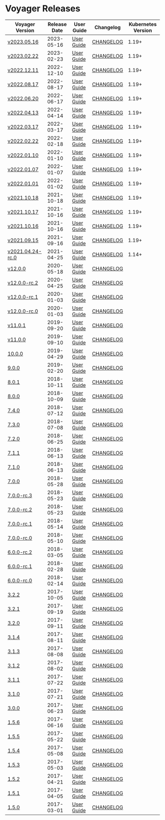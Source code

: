 # Voyager Releases

| Voyager Version | Release Date | User Guide | Changelog | Kubernetes Version |
|--------------------------- | ------------ | ---------- | --------- | ------------------ |
| [v2023.05.16](https:/github.com/voyagermesh/CHANGELOG/releases/tag/v2023.05.16) | 2023-05-16 | [User Guide](https://voyagermesh.com/docs/v2023.05.16) | [CHANGELOG](/releases/v2023.05.16/README.md) | 1.19+ |
| [v2023.02.22](https:/github.com/voyagermesh/CHANGELOG/releases/tag/v2023.02.22) | 2023-02-23 | [User Guide](https://voyagermesh.com/docs/v2023.02.22) | [CHANGELOG](/releases/v2023.02.22/README.md) | 1.19+ |
| [v2022.12.11](https:/github.com/voyagermesh/CHANGELOG/releases/tag/v2022.12.11) | 2022-12-10 | [User Guide](https://voyagermesh.com/docs/v2022.12.11) | [CHANGELOG](/releases/v2022.12.11/README.md) | 1.19+ |
| [v2022.08.17](https:/github.com/voyagermesh/CHANGELOG/releases/tag/v2022.08.17) | 2022-08-17 | [User Guide](https://voyagermesh.com/docs/v2022.08.17) | [CHANGELOG](/releases/v2022.08.17/README.md) | 1.19+ |
| [v2022.06.20](https:/github.com/voyagermesh/CHANGELOG/releases/tag/v2022.06.20) | 2022-06-17 | [User Guide](https://voyagermesh.com/docs/v2022.06.20) | [CHANGELOG](/releases/v2022.06.20/README.md) | 1.19+ |
| [v2022.04.13](https:/github.com/voyagermesh/CHANGELOG/releases/tag/v2022.04.13) | 2022-04-14 | [User Guide](https://voyagermesh.com/docs/v2022.04.13) | [CHANGELOG](/releases/v2022.04.13/README.md) | 1.19+ |
| [v2022.03.17](https:/github.com/voyagermesh/CHANGELOG/releases/tag/v2022.03.17) | 2022-03-17 | [User Guide](https://voyagermesh.com/docs/v2022.03.17) | [CHANGELOG](/releases/v2022.03.17/README.md) | 1.19+ |
| [v2022.02.22](https:/github.com/voyagermesh/CHANGELOG/releases/tag/v2022.02.22) | 2022-02-18 | [User Guide](https://voyagermesh.com/docs/v2022.02.22) | [CHANGELOG](/releases/v2022.02.22/README.md) | 1.19+ |
| [v2022.01.10](https:/github.com/voyagermesh/CHANGELOG/releases/tag/v2022.01.10) | 2022-01-10 | [User Guide](https://voyagermesh.com/docs/v2022.01.10) | [CHANGELOG](/releases/v2022.01.10/README.md) | 1.19+ |
| [v2022.01.07](https:/github.com/voyagermesh/CHANGELOG/releases/tag/v2022.01.07) | 2022-01-07 | [User Guide](https://voyagermesh.com/docs/v2022.01.07) | [CHANGELOG](/releases/v2022.01.07/README.md) | 1.19+ |
| [v2022.01.01](https:/github.com/voyagermesh/CHANGELOG/releases/tag/v2022.01.01) | 2022-01-02 | [User Guide](https://voyagermesh.com/docs/v2022.01.01) | [CHANGELOG](/releases/v2022.01.01/README.md) | 1.19+ |
| [v2021.10.18](https:/github.com/voyagermesh/CHANGELOG/releases/tag/v2021.10.18) | 2021-10-18 | [User Guide](https://voyagermesh.com/docs/v2021.10.18) | [CHANGELOG](/releases/v2021.10.18/README.md) | 1.19+ |
| [v2021.10.17](https:/github.com/voyagermesh/CHANGELOG/releases/tag/v2021.10.17) | 2021-10-16 | [User Guide](https://voyagermesh.com/docs/v2021.10.17) | [CHANGELOG](/releases/v2021.10.17/README.md) | 1.19+ |
| [v2021.10.16](https:/github.com/voyagermesh/CHANGELOG/releases/tag/v2021.10.16) | 2021-10-16 | [User Guide](https://voyagermesh.com/docs/v2021.10.16) | [CHANGELOG](/releases/v2021.10.16/README.md) | 1.19+ |
| [v2021.09.15](https:/github.com/voyagermesh/CHANGELOG/releases/tag/v2021.09.15) | 2021-09-16 | [User Guide](https://voyagermesh.com/docs/v2021.09.15) | [CHANGELOG](/releases/v2021.09.15/README.md) | 1.19+ |
| [v2021.04.24-rc.0](https:/github.com/voyagermesh/CHANGELOG/releases/tag/v2021.04.24-rc.0) | 2021-04-25 | [User Guide](https://voyagermesh.com/docs/v2021.04.24-rc.0) | [CHANGELOG](/releases/v2021.04.24-rc.0/README.md) | 1.14+ |
| [v12.0.0](https://github.com/voyagermesh/voyager/releases/tag/v12.0.0) | 2020-05-18 | [User Guide](https://voyagermesh.com/docs/v12.0.0) | [CHANGELOG](https://github.com/voyagermesh/voyager/releases/tag/v12.0.0) |  |
| [v12.0.0-rc.2](https://github.com/voyagermesh/voyager/releases/tag/v12.0.0-rc.2) | 2020-04-25 | [User Guide](https://voyagermesh.com/docs/v12.0.0-rc.2) | [CHANGELOG](https://github.com/voyagermesh/voyager/releases/tag/v12.0.0-rc.2) |  |
| [v12.0.0-rc.1](https://github.com/voyagermesh/voyager/releases/tag/v12.0.0-rc.1) | 2020-01-03 | [User Guide](https://voyagermesh.com/docs/v12.0.0-rc.1) | [CHANGELOG](https://github.com/voyagermesh/voyager/releases/tag/v12.0.0-rc.1) |  |
| [v12.0.0-rc.0](https://github.com/voyagermesh/voyager/releases/tag/v12.0.0-rc.0) | 2020-01-03 | [User Guide](https://voyagermesh.com/docs/v12.0.0-rc.0) | [CHANGELOG](https://github.com/voyagermesh/voyager/releases/tag/v12.0.0-rc.0) |  |
| [v11.0.1](https://github.com/voyagermesh/voyager/releases/tag/v11.0.1) | 2019-09-20 | [User Guide](https://voyagermesh.com/docs/v11.0.1) | [CHANGELOG](https://github.com/voyagermesh/voyager/releases/tag/v11.0.1) |  |
| [v11.0.0](https://github.com/voyagermesh/voyager/releases/tag/v11.0.0) | 2019-09-10 | [User Guide](https://voyagermesh.com/docs/v11.0.0) | [CHANGELOG](https://github.com/voyagermesh/voyager/releases/tag/v11.0.0) |  |
| [10.0.0](https://github.com/voyagermesh/voyager/releases/tag/10.0.0) | 2019-04-29 | [User Guide](https://voyagermesh.com/docs/10.0.0) | [CHANGELOG](https://github.com/voyagermesh/voyager/releases/tag/10.0.0) |  |
| [9.0.0](https://github.com/voyagermesh/voyager/releases/tag/9.0.0) | 2019-02-20 | [User Guide](https://voyagermesh.com/docs/9.0.0) | [CHANGELOG](https://github.com/voyagermesh/voyager/releases/tag/9.0.0) |  |
| [8.0.1](https://github.com/voyagermesh/voyager/releases/tag/8.0.1) | 2018-10-11 | [User Guide](https://voyagermesh.com/docs/8.0.1) | [CHANGELOG](https://github.com/voyagermesh/voyager/releases/tag/8.0.1) |  |
| [8.0.0](https://github.com/voyagermesh/voyager/releases/tag/8.0.0) | 2018-10-09 | [User Guide](https://voyagermesh.com/docs/8.0.0) | [CHANGELOG](https://github.com/voyagermesh/voyager/releases/tag/8.0.0) |  |
| [7.4.0](https://github.com/voyagermesh/voyager/releases/tag/7.4.0) | 2018-07-12 | [User Guide](https://voyagermesh.com/docs/7.4.0) | [CHANGELOG](https://github.com/voyagermesh/voyager/releases/tag/7.4.0) |  |
| [7.3.0](https://github.com/voyagermesh/voyager/releases/tag/7.3.0) | 2018-07-08 | [User Guide](https://voyagermesh.com/docs/7.3.0) | [CHANGELOG](https://github.com/voyagermesh/voyager/releases/tag/7.3.0) |  |
| [7.2.0](https://github.com/voyagermesh/voyager/releases/tag/7.2.0) | 2018-06-25 | [User Guide](https://voyagermesh.com/docs/7.2.0) | [CHANGELOG](https://github.com/voyagermesh/voyager/releases/tag/7.2.0) |  |
| [7.1.1](https://github.com/voyagermesh/voyager/releases/tag/7.1.1) | 2018-06-13 | [User Guide](https://voyagermesh.com/docs/7.1.1) | [CHANGELOG](https://github.com/voyagermesh/voyager/releases/tag/7.1.1) |  |
| [7.1.0](https://github.com/voyagermesh/voyager/releases/tag/7.1.0) | 2018-06-13 | [User Guide](https://voyagermesh.com/docs/7.1.0) | [CHANGELOG](https://github.com/voyagermesh/voyager/releases/tag/7.1.0) |  |
| [7.0.0](https://github.com/voyagermesh/voyager/releases/tag/7.0.0) | 2018-05-28 | [User Guide](https://voyagermesh.com/docs/7.0.0) | [CHANGELOG](https://github.com/voyagermesh/voyager/releases/tag/7.0.0) |  |
| [7.0.0-rc.3](https://github.com/voyagermesh/voyager/releases/tag/7.0.0-rc.3) | 2018-05-23 | [User Guide](https://voyagermesh.com/docs/7.0.0-rc.3) | [CHANGELOG](https://github.com/voyagermesh/voyager/releases/tag/7.0.0-rc.3) |  |
| [7.0.0-rc.2](https://github.com/voyagermesh/voyager/releases/tag/7.0.0-rc.2) | 2018-05-23 | [User Guide](https://voyagermesh.com/docs/7.0.0-rc.2) | [CHANGELOG](https://github.com/voyagermesh/voyager/releases/tag/7.0.0-rc.2) |  |
| [7.0.0-rc.1](https://github.com/voyagermesh/voyager/releases/tag/7.0.0-rc.1) | 2018-05-14 | [User Guide](https://voyagermesh.com/docs/7.0.0-rc.1) | [CHANGELOG](https://github.com/voyagermesh/voyager/releases/tag/7.0.0-rc.1) |  |
| [7.0.0-rc.0](https://github.com/voyagermesh/voyager/releases/tag/7.0.0-rc.0) | 2018-05-10 | [User Guide](https://voyagermesh.com/docs/7.0.0-rc.0) | [CHANGELOG](https://github.com/voyagermesh/voyager/releases/tag/7.0.0-rc.0) |  |
| [6.0.0-rc.2](https://github.com/voyagermesh/voyager/releases/tag/6.0.0-rc.2) | 2018-03-05 | [User Guide](https://voyagermesh.com/docs/6.0.0-rc.2) | [CHANGELOG](https://github.com/voyagermesh/voyager/releases/tag/6.0.0-rc.2) |  |
| [6.0.0-rc.1](https://github.com/voyagermesh/voyager/releases/tag/6.0.0-rc.1) | 2018-02-28 | [User Guide](https://voyagermesh.com/docs/6.0.0-rc.1) | [CHANGELOG](https://github.com/voyagermesh/voyager/releases/tag/6.0.0-rc.1) |  |
| [6.0.0-rc.0](https://github.com/voyagermesh/voyager/releases/tag/6.0.0-rc.0) | 2018-02-14 | [User Guide](https://voyagermesh.com/docs/6.0.0-rc.0) | [CHANGELOG](https://github.com/voyagermesh/voyager/releases/tag/6.0.0-rc.0) |  |
| [3.2.2](https://github.com/voyagermesh/voyager/releases/tag/3.2.2) | 2017-10-05 | [User Guide](https://github.com/voyagermesh/docs/tree/3.2.2/docs) | [CHANGELOG](https://github.com/voyagermesh/voyager/releases/tag/3.2.2) |  |
| [3.2.1](https://github.com/voyagermesh/voyager/releases/tag/3.2.1) | 2017-09-19 | [User Guide](https://github.com/voyagermesh/docs/tree/3.2.1/docs) | [CHANGELOG](https://github.com/voyagermesh/voyager/releases/tag/3.2.1) |  |
| [3.2.0](https://github.com/voyagermesh/voyager/releases/tag/3.2.0) | 2017-09-11 | [User Guide](https://github.com/voyagermesh/docs/tree/3.2.0/docs) | [CHANGELOG](https://github.com/voyagermesh/voyager/releases/tag/3.2.0) |  |
| [3.1.4](https://github.com/voyagermesh/voyager/releases/tag/3.1.4) | 2017-08-11 | [User Guide](https://github.com/voyagermesh/docs/tree/3.1.4/docs) | [CHANGELOG](https://github.com/voyagermesh/voyager/releases/tag/3.1.4) |  |
| [3.1.3](https://github.com/voyagermesh/voyager/releases/tag/3.1.3) | 2017-08-08 | [User Guide](https://github.com/voyagermesh/docs/tree/3.1.3/docs) | [CHANGELOG](https://github.com/voyagermesh/voyager/releases/tag/3.1.3) |  |
| [3.1.2](https://github.com/voyagermesh/voyager/releases/tag/3.1.2) | 2017-08-02 | [User Guide](https://github.com/voyagermesh/docs/tree/3.1.2/docs) | [CHANGELOG](https://github.com/voyagermesh/voyager/releases/tag/3.1.2) |  |
| [3.1.1](https://github.com/voyagermesh/voyager/releases/tag/3.1.1) | 2017-07-22 | [User Guide](https://github.com/voyagermesh/docs/tree/3.1.1/docs) | [CHANGELOG](https://github.com/voyagermesh/voyager/releases/tag/3.1.1) |  |
| [3.1.0](https://github.com/voyagermesh/voyager/releases/tag/3.1.0) | 2017-07-21 | [User Guide](https://github.com/voyagermesh/docs/tree/3.1.0/docs) | [CHANGELOG](https://github.com/voyagermesh/voyager/releases/tag/3.1.0) |  |
| [3.0.0](https://github.com/voyagermesh/voyager/releases/tag/3.0.0) | 2017-06-23 | [User Guide](https://github.com/voyagermesh/docs/tree/3.0.0/docs) | [CHANGELOG](https://github.com/voyagermesh/voyager/releases/tag/3.0.0) |  |
| [1.5.6](https://github.com/voyagermesh/voyager/releases/tag/1.5.6) | 2017-06-16 | [User Guide](https://github.com/voyagermesh/docs/tree/1.5.6/docs) | [CHANGELOG](https://github.com/voyagermesh/voyager/releases/tag/1.5.6) |  |
| [1.5.5](https://github.com/voyagermesh/voyager/releases/tag/1.5.5) | 2017-05-22 | [User Guide](https://github.com/voyagermesh/docs/tree/1.5.5/docs) | [CHANGELOG](https://github.com/voyagermesh/voyager/releases/tag/1.5.5) |  |
| [1.5.4](https://github.com/voyagermesh/voyager/releases/tag/1.5.4) | 2017-05-08 | [User Guide](https://github.com/voyagermesh/docs/tree/1.5.4/docs) | [CHANGELOG](https://github.com/voyagermesh/voyager/releases/tag/1.5.4) |  |
| [1.5.3](https://github.com/voyagermesh/voyager/releases/tag/1.5.3) | 2017-05-03 | [User Guide](https://github.com/voyagermesh/docs/tree/1.5.3/docs) | [CHANGELOG](https://github.com/voyagermesh/voyager/releases/tag/1.5.3) |  |
| [1.5.2](https://github.com/voyagermesh/voyager/releases/tag/1.5.2) | 2017-04-21 | [User Guide](https://github.com/voyagermesh/docs/tree/1.5.2/docs) | [CHANGELOG](https://github.com/voyagermesh/voyager/releases/tag/1.5.2) |  |
| [1.5.1](https://github.com/voyagermesh/voyager/releases/tag/1.5.1) | 2017-04-05 | [User Guide](https://github.com/voyagermesh/docs/tree/1.5.1/docs) | [CHANGELOG](https://github.com/voyagermesh/voyager/releases/tag/1.5.1) |  |
| [1.5.0](https://github.com/voyagermesh/voyager/releases/tag/1.5.0) | 2017-03-01 | [User Guide](https://github.com/voyagermesh/docs/tree/1.5.0/docs) | [CHANGELOG](https://github.com/voyagermesh/voyager/releases/tag/1.5.0) |  |
